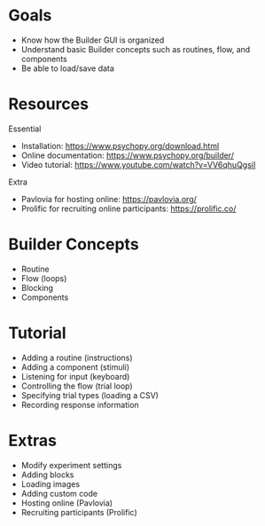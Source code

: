 # Goals
- Know how the Builder GUI is organized
- Understand basic Builder concepts such as routines, flow, and components
- Be able to load/save data

# Resources
Essential
- Installation: https://www.psychopy.org/download.html
- Online documentation: https://www.psychopy.org/builder/
- Video tutorial: https://www.youtube.com/watch?v=VV6qhuQgsiI

Extra
- Pavlovia for hosting online: https://pavlovia.org/
- Prolific for recruiting online participants: https://prolific.co/

# Builder Concepts
- Routine
- Flow (loops)
- Blocking
- Components

# Tutorial
- Adding a routine (instructions)
- Adding a component (stimuli)
- Listening for input (keyboard)
- Controlling the flow (trial loop)
- Specifying trial types (loading a CSV)
- Recording response information

# Extras
- Modify experiment settings
- Adding blocks
- Loading images
- Adding custom code
- Hosting online (Pavlovia)
- Recruiting participants (Prolific)
